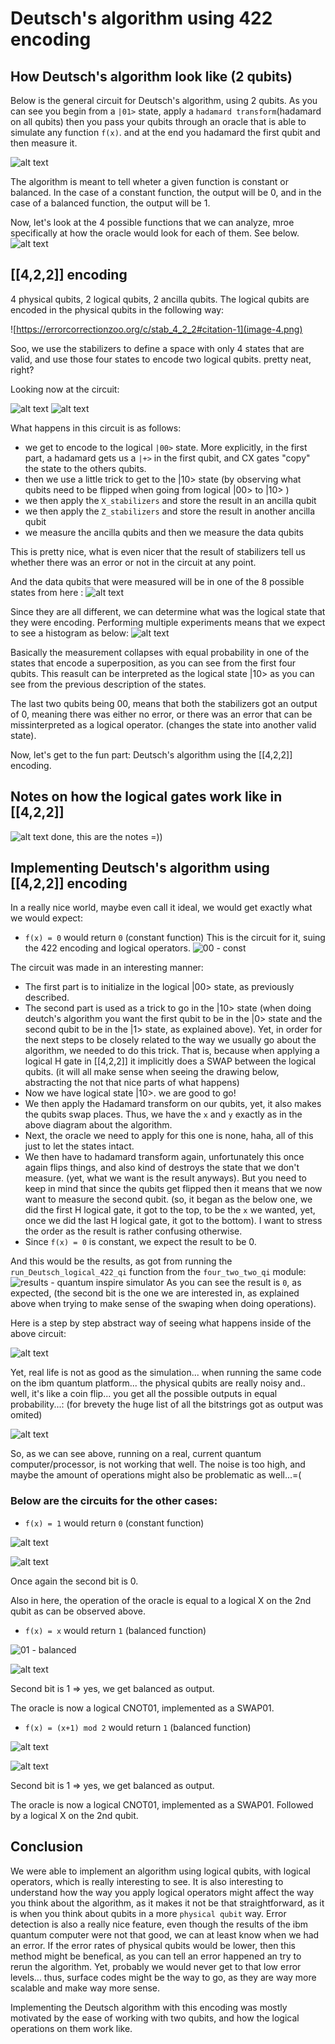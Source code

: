 # Deutsch's algorithm using 422 encoding

## How Deutsch's algorithm look like (2 qubits)

Below is the general circuit for Deutsch's algorithm, using 2 qubits. As you can see you begin from a `|01>` state, apply a `hadamard transform`(hadamard on all qubits) then you pass your qubits through an oracle that is able to simulate any function `f(x)`. and at the end you hadamard the first qubit and then measure it.

![alt text](image-1.png)

The algorithm is meant to tell wheter a given function is constant or balanced. In the case of a constant function, the output will be 0, and in the case of a balanced function, the output will be 1. 

Now, let's look at the 4 possible functions that we can analyze, mroe specifically at how the oracle would look for each of them. See below.
![alt text](image-2.png)


## [[4,2,2]] encoding

4 physical qubits, 2 logical qubits, 2 ancilla qubits. The logical qubits are encoded in the physical qubits in the following way:

![https://errorcorrectionzoo.org/c/stab_4_2_2#citation-1](image-4.png)

Soo, we use the stabilizers to define a space with only 4 states that are valid, and use those four states to encode two logical qubits. pretty neat, right?

Looking now at the circuit:

![alt text](image-3.png)
![alt text](image-5.png)

What happens in this circuit is as follows:
- we get to encode to the logical `|00>` state. More explicitly, in the first part, a hadamard gets us a `|+>` in the first qubit, and CX gates "copy" the state to the others qubits.
- then we use a little trick to get to the |10> state (by observing what qubits need to be flipped when going from logical |00> to |10> )
- we then apply the `X_stabilizers` and store the result in an ancilla qubit
- we then apply the `Z_stabilizers` and store the result in another ancilla qubit
- we measure the ancilla qubits and then we measure the data qubits

This is pretty nice, what is even nicer that the result of stabilizers tell us whether there was an error or not in the circuit at any point.

And the data qubits that were measured will be in one of the 8 possible states from here : 
![alt text](image-6.png)

Since they are all different, we can determine what was the logical state that they were encoding.
Performing multiple experiments means that we expect to see a histogram as below:
![alt text](image-7.png)

Basically the measurement collapses with equal probability in one of the states that encode a superposition, as you can see from the first four qubits. This reasult can be interpreted as the logical state |10> as you can see from the previous description of the states.

The last two qubits being 00, means that both the stabilizers got an output of 0, meaning there was either no error, or there was an error that can be missinterpreted as a logical operator. (changes the state into another valid state).

Now, let's get to the fun part: Deutsch's algorithm using the [[4,2,2]] encoding.

## Notes on how the logical gates work like in [[4,2,2]]
![alt text](image-8.png)
done, this are the notes =))

## Implementing Deutsch's algorithm using [[4,2,2]] encoding

In a really nice world, maybe even call it ideal, we would get exactly what we would expect: 

- `f(x) = 0` would return `0` (constant function)
This is the circuit for it, suing the 422 encoding and logical operators.
![00 - const](image-12.png)


The circuit was made in an interesting manner: 
- The first part is to initialize in the logical |00> state, as previously described.
- The second part is used as a trick to go in the |10> state (when doing deutch's algorithm you want the first qubit to be in the |0> state and the second qubit to be in the |1> state, as explained above). Yet, in order for the next steps to be closely related to the way we usually go about the algorithm, we needed to do this trick. That is, because when applying a logical H gate in [[4,2,2]] it implicitly does a SWAP between the logical qubits. (it will all make sense when seeing the drawing below, abstracting the not that nice parts of what happens)
- Now we have logical state |10>. we are good to go!
- We then apply the Hadamard transform on our qubits, yet, it also makes the qubits swap places. Thus, we have the `x` and `y` exactly as in the above diagram about the algorithm.
- Next, the oracle we need to apply for this one is none, haha, all of this just to let the states intact.
- We then have to hadamard transform again, unfortunately this once again flips things, and also kind of destroys the state that we don't measure. (yet, what we want is the result anyways). But you need to keep in mind that since the qubits get flipped then it means that we now want to measure the second qubit. (so, it began as the below one, we did the first H logical gate, it got to the top, to be the `x` we wanted, yet, once we did the last H logical gate, it got to the bottom). I want to stress the order as the result is rather confusing otherwise.
- Since `f(x) = 0` is constant, we expect the result to be 0.

And this would be the results, as got from running the `run_Deutsch_logical_422_qi` function from the `four_two_two_qi` module:
![results - quantum inspire simulator](image.png)
As you can see the result is `0`, as expected, (the second bit is the one we are interested in, as explained above when trying to make sense of the swaping when doing operations).

Here is a step by step abstract way of seeing what happens inside of the above circuit:

![alt text](<Desen 3 (1).png>)

Yet, real life is not as good as the simulation... when running the same code on the ibm quantum platform... the physical qubits are really noisy and.. well, it's like a coin flip... you get all the possible outputs in equal probability...: (for brevety the huge list of all the bitstrings got as output was omited)

![alt text](image-10.png)

So, as we can see above, running on a real, current quantum computer/processor, is not working that well. The noise is too high, and maybe the amount of operations might also be problematic as well...=(


### Below are the circuits for the other cases: 

- `f(x) = 1` would return `0` (constant function)

![alt text](image-11.png)

![alt text](image-9.png)

Once again the second bit is 0. 

Also in here, the operation of the oracle is equal to a logical X on the 2nd qubit as can be observed above.


- `f(x) = x` would return `1` (balanced function)


![01 - balanced](image-13.png)

![alt text](image-14.png)

Second bit is 1 => yes, we get balanced as output.

The oracle is now a logical CNOT01, implemented as a SWAP01.


- `f(x) = (x+1) mod 2` would return `1` (balanced function)

![alt text](image-15.png)

![alt text](image-16.png)

Second bit is 1 => yes, we get balanced as output.

The oracle is now a logical CNOT01, implemented as a SWAP01. Followed by a logical X on the 2nd qubit.

## Conclusion

We were able to implement an algorithm using logical qubits, with logical operators, which is really interesting to see. It is also interesting to understand how the way you apply logical operators might affect the way you think about the algorithm, as it makes it not be that straightforward, as it is when you think about qubits in a more `physical qubit` way. Error detection is also a really nice feature, even though the results of the ibm quantum computer were not that good, we can at least know when we had an error. If the error rates of physical qubits would be lower, then this method might be benefical, as you can tell an error happened an try to rerun the algorithm. Yet, probably we would never get to that low error levels... thus, surface codes might be the way to go, as they are way more scalable and make way more sense.

Implementing the Deutsch algorithm with this encoding was mostly motivated by the ease of working with two qubits, and how the logical operations on them work like.